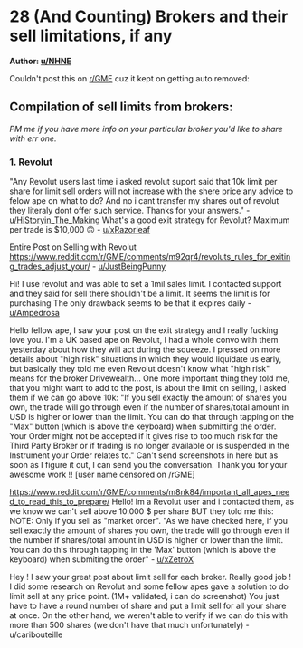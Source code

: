 # 28 (And Counting) Brokers and their sell limitations, if any

**Author: [u/NHNE](https://www.reddit.com/user/NHNE/)**

Couldn't post this on [r/GME](https://www.reddit.com/r/GME/) cuz it kept on getting auto removed:

## Compilation of sell limits from brokers:

*PM me if you have more info on your particular broker you'd like to share with err one.*

### 1. Revolut
"Any Revolut users last time i asked revolut suport said that 10k limit per share for limit sell orders will not increase with the shere price any advice to felow ape on what to do? And no i cant transfer my shares out of revolut they literaly dont offer such service. Thanks for your answers." - [u/HiStoryin_The_Making](https://www.reddit.com/user/HiStoryin_The_Making) What's a good exit strategy for Revolut? Maximum per trade is $10,000 🙃 - [u/xRazorleaf](https://www.reddit.com/user/xRazorleaf)

Entire Post on Selling with Revolut https://www.reddit.com/r/GME/comments/m92qr4/revoluts_rules_for_exiting_trades_adjust_your/ - [u/JustBeingPunny](https://www.reddit.com/user/JustBeingPunny)

Hi! I use revolut and was able to set a 1mil sales limit. I contacted support and they said for sell there shouldn't be a limit. It seems the limit is for purchasing The only drawback seems to be that it expires daily - [u/Ampedrosa](https://www.reddit.com/u/Ampedrosa/)

Hello fellow ape, I saw your post on the exit strategy and I really fucking love you. I'm a UK based ape on Revolut, I had a whole convo with them yesterday about how they will act during the squeeze. I pressed on more details about "high risk" situations in which they would liquidate us early, but basically they told me even Revolut doesn't know what "high risk" means for the broker Drivewealth... One more important thing they told me, that you might want to add to the post, is about the limit on selling, I asked them if we can go above 10k: "If you sell exactly the amount of shares you own, the trade will go through even if the number of shares/total amount in USD is higher or lower than the limit. You can do that through tapping on the "Max" button (which is above the keyboard) when submitting the order. Your Order might not be accepted if it gives rise to too much risk for the Third Party Broker or if trading is no longer available or is suspended in the Instrument your Order relates to." Can't send screenshots in here but as soon as I figure it out, I can send you the conversation. Thank you for your awesome work !! [user name censored on /rGME]

https://www.reddit.com/r/GME/comments/m8nk84/important_all_apes_need_to_read_this_to_prepare/ Hello! Im a Revolut user and i contacted them, as we know we can't sell above 10.000 $ per share BUT they told me this: NOTE: Only if you sell as "market order". "As we have checked here, if you sell exactly the amount of shares you own, the trade will go through even if the number if shares/total amount in USD is higher or lower than the limit. You can do this through tapping in the 'Max' button (which is above the keyboard) when submiting the order" - [u/xZetroX](https://www.reddit.com/u/xZetroX/)

Hey ! I saw your great post about limit sell for each broker. Really good job ! I did some research on Revolut and some fellow apes gave a solution to do limit sell at any price point. (1M+ validated, i can do screenshot) You just have to have a round number of share and put a limit sell for all your share at once. On the other hand, we weren't able to verify if we can do this with more than 500 shares (we don't have that much unfortunately) -u/caribouteille
